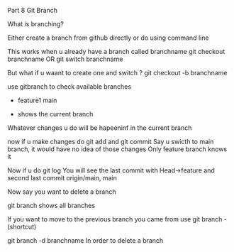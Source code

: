 Part 8 Git Branch 

What is branching?

Either create a branch from github directly or do using command line 

This works when u already have a branch called branchname
git checkout branchname 
OR
git switch branchname

But what if u waant to create one and switch ?
git checkout -b branchname

use gitbranch to check available branches 

* feature1
main 

* shows the current branch 

Whatever changes u do will be hapeeninf in the current branch

now if u make changes do git add and git commit 
Say u swicth to main branch, it would have no idea of those changes 
Only feature branch knows it 

Now if u do git log 
You will see the last commit with Head->feature
and second last commit origin/main, main

Now say you want to delete a branch 

git branch shows all branches 

If you want to move to the previous branch you came from use git branch - (shortcut)

git branch -d branchname 
In order to delete a branch 


